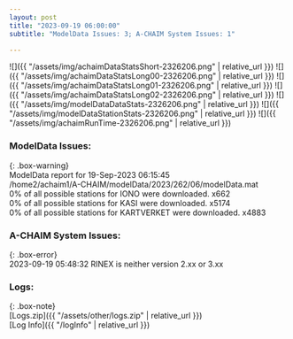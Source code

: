 ```yaml
---
layout: post
title: "2023-09-19 06:00:00"
subtitle: "ModelData Issues: 3; A-CHAIM System Issues: 1"

---
```


![]({{ "/assets/img/achaimDataStatsShort-2326206.png" | relative_url }})
![]({{ "/assets/img/achaimDataStatsLong00-2326206.png" | relative_url }})
![]({{ "/assets/img/achaimDataStatsLong01-2326206.png" | relative_url }})
![]({{ "/assets/img/achaimDataStatsLong02-2326206.png" | relative_url }})
![]({{ "/assets/img/modelDataDataStats-2326206.png" | relative_url }})
![]({{ "/assets/img/modelDataStationStats-2326206.png" | relative_url }})
![]({{ "/assets/img/achaimRunTime-2326206.png" | relative_url }})


### ModelData Issues:  
  
{: .box-warning}  
 ModelData report for 19-Sep-2023 06:15:45   
 /home2/achaim1/A-CHAIM/modelData/2023/262/06/modelData.mat   
 0% of all possible stations for IONO were downloaded. x662   
 0% of all possible stations for KASI were downloaded. x5174   
 0% of all possible stations for KARTVERKET were downloaded. x4883   
  
### A-CHAIM System Issues:  
  
{: .box-error}  
2023-09-19 05:48:32 RINEX is neither version 2.xx or 3.xx  

### Logs:  
  
{: .box-note}  
[Logs.zip]({{ "/assets/other/logs.zip" | relative_url }})  
[Log Info]({{ "/logInfo" | relative_url }})  
